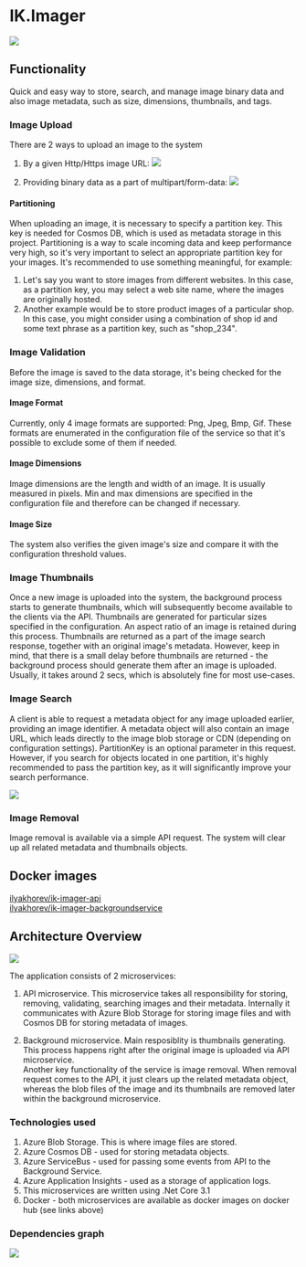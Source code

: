 # IK.Imager

![](https://github.com/ilya-khorev/IK.Imager/workflows/Build/badge.svg)

## Functionality
Quick and easy way to store, search, and manage image binary data and also image metadata, such as size, dimensions, thumbnails, and tags.

### Image Upload
There are 2 ways to upload an image to the system
1) By a given Http/Https image URL:
![](docs/UploadImageWithUrlRequest.png)

2) Providing binary data as a part of multipart/form-data:
![](docs/UploadImageRequest.png)

#### Partitioning
When uploading an image, it is necessary to specify a partition key. This key is needed for Cosmos DB, which is used as metadata storage in this project. Partitioning is a way to scale incoming data and keep performance very high, so it's very important to select an appropriate partition key for your images.
It's recommended to use something meaningful, for example:
1) Let's say you want to store images from different websites. In this case, as a partition key, you may select a web site name, where the images are originally hosted. 
2) Another example would be to store product images of a particular shop. In this case, you might consider using a combination of shop id and some text phrase as a partition key, such as "shop_234".

### Image Validation
Before the image is saved to the data storage, it's being checked for the image size, dimensions, and format.

#### Image Format
Currently, only 4 image formats are supported: Png, Jpeg, Bmp, Gif. 
These formats are enumerated in the configuration file of the service so that it's possible to exclude some of them if needed. 

#### Image Dimensions
Image dimensions are the length and width of an image. It is usually measured in pixels.
Min and max dimensions are specified in the configuration file and therefore can be changed if necessary. 

#### Image Size
The system also verifies the given image's size and compare it with the configuration threshold values.

### Image Thumbnails
Once a new image is uploaded into the system, the background process starts to generate thumbnails, which will subsequently become available to the clients via the API. Thumbnails are generated for particular sizes specified in the configuration. An aspect ratio of an image is retained during this process.
Thumbnails are returned as a part of the image search response, together with an original image's metadata.
However, keep in mind, that there is a small delay before thumbnails are returned - the background process should generate them after an image is uploaded. Usually, it takes around 2 secs, which is absolutely fine for most use-cases. 

### Image Search
A client is able to request a metadata object for any image uploaded earlier, providing an image identifier. 
A metadata object will also contain an image URL, which leads directly to the image blob storage or CDN (depending on configuration settings).
PartitionKey is an optional parameter in this request. However, if you search for objects located in one partition, it's highly recommended to pass the partition key, as it will significantly improve your search performance.

![](docs/GetImageRequest.png)

### Image Removal
Image removal is available via a simple API request. The system will clear up all related metadata and thumbnails objects.

## Docker images
[ilyakhorev/ik-imager-api](https://hub.docker.com/r/ilyakhorev/ik-imager-api)  
[ilyakhorev/ik-imager-backgroundservice](https://hub.docker.com/r/ilyakhorev/ik-imager-backgroundservice)

## Architecture Overview
![](docs/Architecture.svg)

The application consists of 2 microservices:
1) API microservice.
This microservice takes all responsibility for storing, removing, validating, searching images and their metadata.
Internally it communicates with Azure Blob Storage for storing image files and with Cosmos DB for storing metadata of images.

2) Background microservice. 
Main resposiblity is thumbnails generating. This process happens right after the original image is uploaded via API microservice.  
Another key functionality of the service is image removal. When removal request comes to the API, it just clears up the related metadata object, whereas the blob files of the image and its thumbnails are removed later within the background microservice.

### Technologies used
1) Azure Blob Storage. This is where image files are stored.
2) Azure Cosmos DB - used for storing metadata objects.
3) Azure ServiceBus - used for passing some events from API to the Background Service.
4) Azure Application Insights - used as a storage of application logs.
4) This microservices are written using .Net Core 3.1
5) Docker - both microservices are available as docker images on docker hub (see links above)

### Dependencies graph
![](docs/Dependencies.png)

